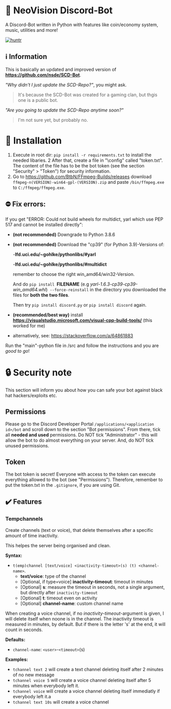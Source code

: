 # 🤖 NeoVision Discord-Bot
A Discord-Bot written in Python with features like coin/economy system, music, utilities and more!

[![huntr](https://cdn.huntr.dev/huntr_security_badge.svg)](https://huntr.dev)

## ℹ️ Information
This is basically an updated and improved version of **https://github.com/nsde/SCD-Bot**.

*"Why didn't I just update the SCD-Repo?"*, you might ask.
> It's because the SCD-Bot was created for a gaming clan, but thgis one is a public bot.

*"Are you going to update the SCD-Repo anytime soon?"*

> I'm not sure yet, but probably no.

# 🔨 Installation
1. Execute in root dir: `pip install -r requirements.txt` to install the needed libaries.
2  After that, create a file in "\config" called "token.txt". The content of the file has to be the bot token (see the section "Security" > "Token") for security information.
3. Go to https://github.com/BtbN/FFmpeg-Builds/releases download `ffmpeg-n(VERSION)-win64-gpl-(VERSION).zip` and paste `/bin/ffmpeg.exe` to `C:/ffmpeg/ffmpeg.exe`.

## ⛔ Fix errors:
If you get "ERROR: Could not build wheels for multidict, yarl which use PEP 517 and cannot be installed directly":
- __(not recommended)__ Downgrade to Python 3.8.6 
- __(not recommended)__ Download the "cp39" (for Python 3.9)-Versions of:

    -**lfd.uci.edu/~gohlke/pythonlibs/#yarl**

    -**lfd.uci.edu/~gohlke/pythonlibs/#multidict**

    remember to choose the right win_amd64/win32-Version.

    And do `pip install `**FILENAME** (e.g *yarl-1.6.3-cp39-cp39-win_amd64.whl*)` --force-reinstall` in the directory you downloaded the files for **both the two files**. 

    Then try `pip install discord.py` or `pip install discord` again.

- __(recommended/best way)__ install **https://visualstudio.microsoft.com/visual-cpp-build-tools/** (this worked for me)

- alternatively, see: https://stackoverflow.com/a/64861883

Run the "main"-python file in /src and follow the instructions and you are *good to go*!


# 🔒 Security note
This section will inform you about how you can safe your bot against black hat hackers/exploits etc.

## Permissions
Please go to the Discord Developer Portal `/applications/<application id>/bot` and scroll down to the section "Bot permissions". From there, tick all **needed and used** permissions. Do NOT tick "Administrator" - this will allow the bot to do almost everything on your server. And, do NOT tick unused permissions.

## Token
The bot token is secret! Everyone with access to the token can execute everything allowed to the bot (see "Permissions"). Therefore, remember to put the token.txt in the `.gitignore`, if you are using Git.


## ✔️ Features
### Tempchannels
Create channels (text or voice), that delete themselves after a specific amount of time inactivity.

This helpes the server being organised and clean.

**Syntax:**
- `t(emp)channel [text/voice] <inactivity-timeout>(s) (t) <channel-name>`.
  - **text/voice**: type of the channel
  - [Optional, if type=voice] **inactivity-timeout**: timeout in minutes
  - [Optional] **s**: measure the timeout in seconds, not a single argument, but directly after `inactivity-timeout`
  - [Optional] **t**: timeout even on activity
  - [Optional] **channel-name**: custom channel name 

 When creating a voice channel, if no *inactivity-timeout*-argument is given, I will delete itself when noone is in the channel. The inactivity timeout is measured in minutes, by default. But if there is the letter 's' at the end, it will count in seconds.

**Defaults:**
- `channel-name`: `<user>`-`<timeout>`(s)

**Examples:**
- `tchannel text 2` will create a text channel deleting itself after 2 minutes of no new message
- `tchannel voice 5` will create a voice channel deleting itself after 5 minutes when everybody left it.
- `tchannel voice` will create a voice channel deleting itself immediatly if everybody left it.a
- `tchannel text 10s` will create a voice channel 
